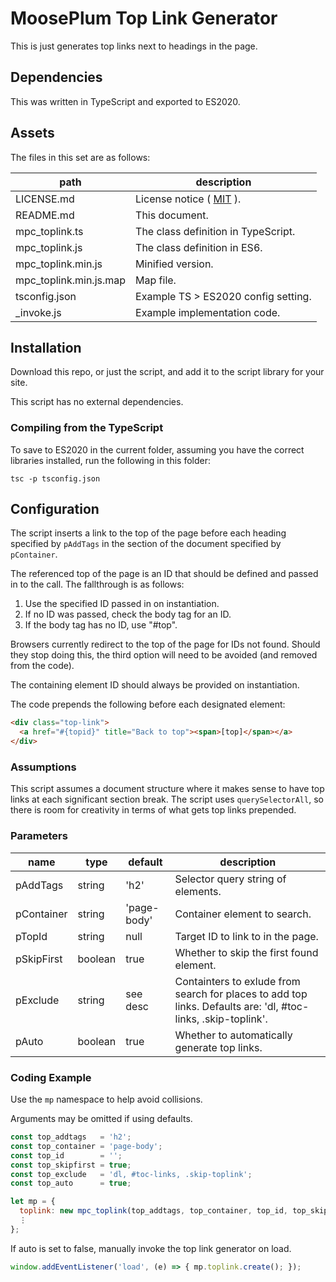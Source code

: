 # MoosePlum Top Link Generator

This is just generates top links next to headings in the page.

## Dependencies

This was written in TypeScript and exported to ES2020.

## Assets

The files in this set are as follows:

| path                   | description                                        |
| ---------------------- | -------------------------------------------------- |
| LICENSE.md             | License notice ( [MIT](https://mit-license.org) ). |
| README.md              | This document.                                     |
| mpc_toplink.ts         | The class definition in TypeScript.                |
| mpc_toplink.js         | The class definition in ES6.                       |
| mpc_toplink.min.js     | Minified version.                                  |
| mpc_toplink.min.js.map | Map file.                                          |
| tsconfig.json          | Example TS > ES2020 config setting.                |
| _invoke.js             | Example implementation code.                       |

## Installation

Download this repo, or just the script, and add it to the script library for your site.

This script has no external dependencies.

### Compiling from the TypeScript

To save to ES2020 in the current folder, assuming you have the correct libraries installed, run the following in this folder:

`tsc -p tsconfig.json`

## Configuration

The script inserts a link to the top of the page before each heading specified by `pAddTags` in the section of the document specified by `pContainer`.

The referenced top of the page is an ID that should be defined and passed in to the call. The fallthrough is as follows:

  1. Use the specified ID passed in on instantiation.
  2. If no ID was passed, check the body tag for an ID.
  3. If the body tag has no ID, use "#top".

Browsers currently redirect to the top of the page for IDs not found. Should they stop doing this, the third option will need to be avoided (and removed from the code).

The containing element ID should always be provided on instantiation.

The code prepends the following before each designated element:

```html
<div class="top-link">
  <a href="#{topid}" title="Back to top"><span>[top]</span></a>
</div>
```

### Assumptions

This script assumes a document structure where it makes sense to have top links at each significant section break. The script uses `querySelectorAll`, so there is room for creativity in terms of what gets top links prepended.

### Parameters

| name        | type      | default     | description
| ----------  | --------- | ----------  | ----------
| pAddTags    | string    | 'h2'        | Selector query string of elements.
| pContainer  | string    | 'page-body' | Container element to search.
| pTopId      | string    | null        | Target ID to link to in the page.
| pSkipFirst  | boolean   | true        | Whether to skip the first found element.
| pExclude    | string    | see desc    | Containters to exlude from search for places to add top links. Defaults are: 'dl, #toc-links, .skip-toplink'.
| pAuto       | boolean   | true        | Whether to automatically generate top links.

### Coding Example

Use the `mp` namespace to help avoid collisions.

Arguments may be omitted if using defaults.

```js
const top_addtags   = 'h2';
const top_container = 'page-body';
const top_id        = '';
const top_skipfirst = true;
const top_exclude   = 'dl, #toc-links, .skip-toplink';
const top_auto      = true;

let mp = {
  toplink: new mpc_toplink(top_addtags, top_container, top_id, top_skipfirst, top_exclude, top_auto),
  ⋮
};
```

If auto is set to false, manually invoke the top link generator on load.

```js
window.addEventListener('load', (e) => { mp.toplink.create(); });
```
